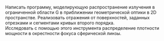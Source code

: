 Написать программу, моделирующую распространение излучения в ограниченной области G в приближении геометрической оптики в 2D пространстве. Реализовать отражения от поверхностей, заданных отрезками и сегментами кривых второго порядка.  
Исследовать с помощью этого инструмента распределение плотности мощности в окрестности фокуса сферической линзы.  